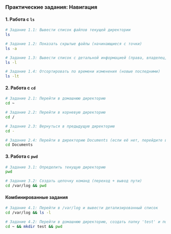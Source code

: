 ### **Практические задания: Навигация**

#### **1. Работа с `ls`**
```bash
# Задание 1.1: Вывести список файлов текущей директории
ls

# Задание 1.2: Показать скрытые файлы (начинающиеся с точки)
ls -a

# Задание 1.3: Вывести список с детальной информацией (права, владелец, размер)
ls -l

# Задание 1.4: Отсортировать по времени изменения (новые последними)
ls -lt
```

#### **2. Работа с `cd`**
```bash
# Задание 2.1: Перейти в домашнюю директорию
cd ~

# Задание 2.2: Перейти в корневую директорию
cd /

# Задание 2.3: Вернуться в предыдущую директорию
cd -

# Задание 2.4: Перейти в директорию Documents (если её нет, перейдите в любую другую)
cd Documents
```

#### **3. Работа с `pwd`**
```bash
# Задание 3.1: Определить текущую директорию
pwd

# Задание 3.2: Создать цепочку команд (переход + вывод пути)
cd /var/log && pwd
```

#### **Комбинированные задания**
```bash
# Задание 4.1: Перейти в /var/log и вывести детализированный список
cd /var/log && ls -l

# Задание 4.2: Перейти в домашнюю директорию, создать папку 'test' и показать путь
cd ~ && mkdir test && pwd
```
